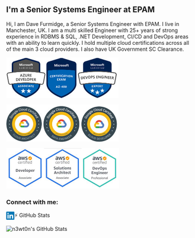 ## I'm a Senior Systems Engineer at EPAM

Hi, I am Dave Furmidge, a Senior Systems Engineer with EPAM. I live in Manchester, UK. I am a multi skilled Engineer with 25+ years of strong experience in RDBMS & SQL, .NET Development, CI/CD and DevOps areas with an ability to learn quickly. I hold multiple cloud certifications across all of the main 3 cloud providers. I also have UK Government SC Clearance. 

![Azure badges](https://raw.githubusercontent.com/davefurmidge/davefurmidge/main/assets/Azure-badges.jpg)

![GCP badges](https://raw.githubusercontent.com/davefurmidge/davefurmidge/main/assets/GCP-badges.jpg)

![AWS badges](https://raw.githubusercontent.com/davefurmidge/davefurmidge/main/assets/AWS-badges.jpg)

### Connect with me:

[<img align="left" alt="LinkedIn" width="22px" src="https://raw.githubusercontent.com/davefurmidge/davefurmidge/main/assets/linkedin.svg" />][linkedin]

[linkedin]: https://www.linkedin.com/in/dave-furmidge-17376525/



:zap: GitHub Stats

<img align="left" alt="n3wt0n's GitHub Stats" src="https://github-readme-stats.vercel.app/api?username=davefurmidge&show_icons=true&hide_border=true&count_private=true" />

<!--
**davefurmidge/davefurmidge** is a ✨ _special_ ✨ repository because its `README.md` (this file) appears on your GitHub profile.

Here are some ideas to get you started:

- 🔭 I’m currently working on ...
- 🌱 I’m currently learning ...
- 👯 I’m looking to collaborate on ...
- 🤔 I’m looking for help with ...
- 💬 Ask me about ...
- 📫 How to reach me: ...
- 😄 Pronouns: ...
- ⚡ Fun fact: ...
-->
